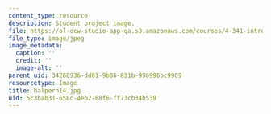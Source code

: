 ```yaml
---
content_type: resource
description: Student project image.
file: https://ol-ocw-studio-app-qa.s3.amazonaws.com/courses/4-341-introduction-to-photography-fall-2002/5c3bab31658c4eb288f6ff73cb34b539_halpern14.jpg
file_type: image/jpeg
image_metadata:
  caption: ''
  credit: ''
  image-alt: ''
parent_uid: 34260936-dd81-9b86-831b-996996bc9909
resourcetype: Image
title: halpern14.jpg
uid: 5c3bab31-658c-4eb2-88f6-ff73cb34b539
---
```

